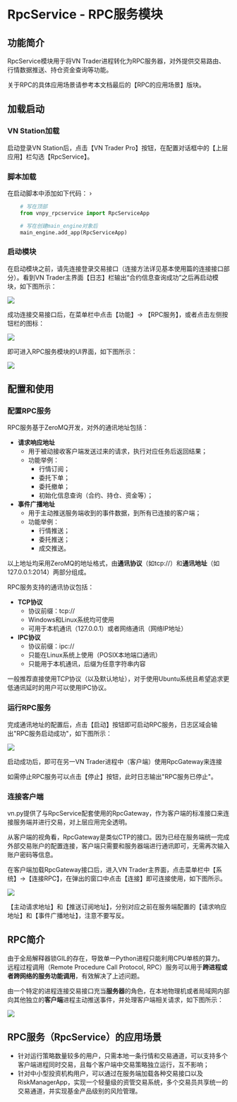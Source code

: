 # RpcService - RPC服务模块

## 功能简介

RpcService模块用于将VN Trader进程转化为RPC服务器，对外提供交易路由、行情数据推送、持仓资金查询等功能。

关于RPC的具体应用场景请参考本文档最后的【RPC的应用场景】版块。

## 加载启动

### VN Station加载

启动登录VN Station后，点击【VN Trader Pro】按钮，在配置对话框中的【上层应用】栏勾选【RpcService】。

### 脚本加载

在启动脚本中添加如下代码：
›
```python 3
    # 写在顶部
    from vnpy_rpcservice import RpcServiceApp

    # 写在创建main_engine对象后
    main_engine.add_app(RpcServiceApp)
```

### 启动模块

在启动模块之前，请先连接登录交易接口（连接方法详见基本使用篇的连接接口部分）。看到VN Trader主界面【日志】栏输出“合约信息查询成功”之后再启动模块，如下图所示：  

![](https://vnpy-doc.oss-cn-shanghai.aliyuncs.com/market_radar/1.png) 

成功连接交易接口后，在菜单栏中点击【功能】-> 【RPC服务】，或者点击左侧按钮栏的图标：

![](https://vnpy-doc.oss-cn-shanghai.aliyuncs.com/rpc_service/1.png) 

即可进入RPC服务模块的UI界面，如下图所示：

![](https://vnpy-doc.oss-cn-shanghai.aliyuncs.com/rpc_service/2.png) 

## 配置和使用

### 配置RPC服务
RPC服务基于ZeroMQ开发，对外的通讯地址包括：

* **请求响应地址**
    * 用于被动接收客户端发送过来的请求，执行对应任务后返回结果；
    * 功能举例：
        * 行情订阅；
        * 委托下单；
        * 委托撤单；
        * 初始化信息查询（合约、持仓、资金等）；
* **事件广播地址**
    * 用于主动推送服务端收到的事件数据，到所有已连接的客户端；
    * 功能举例：
        * 行情推送；
        * 委托推送；
        * 成交推送。

以上地址均采用ZeroMQ的地址格式，由**通讯协议**（如tcp://）和**通讯地址**（如127.0.0.1:2014）两部分组成。

RPC服务支持的通讯协议包括：

* **TCP协议**
    * 协议前缀：tcp://
    * Windows和Linux系统均可使用
    * 可用于本机通讯（127.0.0.1）或者网络通讯（网络IP地址）
* **IPC协议**
    * 协议前缀：ipc://
    * 只能在Linux系统上使用（POSIX本地端口通讯）
    * 只能用于本机通讯，后缀为任意字符串内容

一般推荐直接使用TCP协议（以及默认地址），对于使用Ubuntu系统且希望追求更低通讯延时的用户可以使用IPC协议。

### 运行RPC服务

完成通讯地址的配置后，点击【启动】按钮即可启动RPC服务，日志区域会输出"RPC服务启动成功"，如下图所示：

![](https://vnpy-doc.oss-cn-shanghai.aliyuncs.com/rpc_service/3.png) 

启动成功后，即可在另一VN Trader进程中（客户端）使用RpcGateway来连接

如需停止RPC服务可以点击【停止】按钮，此时日志输出"RPC服务已停止"。


### 连接客户端

vn.py提供了与RpcService配套使用的RpcGateway，作为客户端的标准接口来连接服务端并进行交易，对上层应用完全透明。

从客户端的视角看，RpcGateway是类似CTP的接口。因为已经在服务端统一完成外部交易账户的配置连接，客户端只需要和服务器端进行通讯即可，无需再次输入账户密码等信息。

在客户端加载RpcGateway接口后，进入VN Trader主界面，点击菜单栏中【系统】->【连接RPC】，在弹出的窗口中点击【连接】即可连接使用，如下图所示。

![](https://vnpy-doc.oss-cn-shanghai.aliyuncs.com/rpc_service/5.png)

【主动请求地址】和【推送订阅地址】，分别对应之前在服务端配置的【请求响应地址】和【事件广播地址】，注意不要写反。


## RPC简介

由于全局解释器锁GIL的存在，导致单一Python进程只能利用CPU单核的算力。远程过程调用（Remote Procedure Call Protocol, RPC）服务可以用于**跨进程或者跨网络的服务功能调用**，有效解决了上述问题。

由一个特定的进程连接交易接口充当**服务器**的角色，在本地物理机或者局域网内部向其他独立的**客户端**进程主动推送事件，并处理客户端相关请求，如下图所示：

![](https://vnpy-doc.oss-cn-shanghai.aliyuncs.com/rpc_service/7.png)

## RPC服务（RpcService）的应用场景

- 针对运行策略数量较多的用户，只需本地一条行情和交易通道，可以支持多个客户端进程同时交易，且每个客户端中交易策略独立运行，互不影响；
- 针对中小型投资机构用户，可以通过在服务端加载各种交易接口以及RiskManagerApp，实现一个轻量级的资管交易系统，多个交易员共享统一的交易通道，并实现基金产品级别的风险管理。

